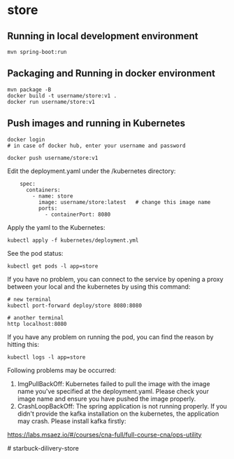 # store

## Running in local development environment

```
mvn spring-boot:run
```

## Packaging and Running in docker environment

```
mvn package -B
docker build -t username/store:v1 .
docker run username/store:v1
```

## Push images and running in Kubernetes

```
docker login 
# in case of docker hub, enter your username and password

docker push username/store:v1
```

Edit the deployment.yaml under the /kubernetes directory:
```
    spec:
      containers:
        - name: store
          image: username/store:latest   # change this image name
          ports:
            - containerPort: 8080

```

Apply the yaml to the Kubernetes:
```
kubectl apply -f kubernetes/deployment.yml
```

See the pod status:
```
kubectl get pods -l app=store
```

If you have no problem, you can connect to the service by opening a proxy between your local and the kubernetes by using this command:
```
# new terminal
kubectl port-forward deploy/store 8080:8080

# another terminal
http localhost:8080
```

If you have any problem on running the pod, you can find the reason by hitting this:
```
kubectl logs -l app=store
```

Following problems may be occurred:

1. ImgPullBackOff:  Kubernetes failed to pull the image with the image name you've specified at the deployment.yaml. Please check your image name and ensure you have pushed the image properly.
1. CrashLoopBackOff: The spring application is not running properly. If you didn't provide the kafka installation on the kubernetes, the application may crash. Please install kafka firstly:

https://labs.msaez.io/#/courses/cna-full/full-course-cna/ops-utility

#   s t a r b u c k - d i l i v e r y - s t o r e  
 